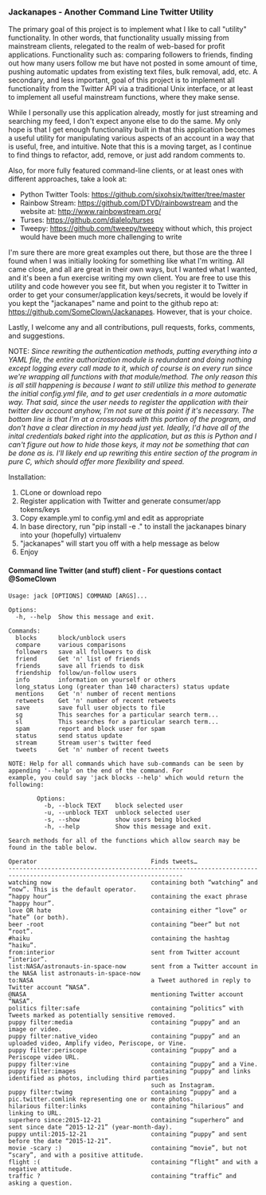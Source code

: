 ### Jackanapes - Another Command Line Twitter Utility # 
The primary goal of this project is to implement what I like to call "utility" functionality. In other
words, that functionality usually missing from mainstream clients, relegated to the realm of web-based for profit
applications. Functionality such as: comparing followers to friends, finding out how many users follow me but have 
not posted in some amount of time, pushing automatic updates from existing text files, bulk removal, add, etc. 
A secondary, and less important, goal of this project is to implement all functionality from the Twitter API via 
a traditional Unix interface, or at least to implement all useful mainstream functions, where they make sense.

While I personally use this application already, mostly for just streaming and searching my feed, I don't expect
anyone else to do the same. My only hope is that I get enough functionality built in that this application becomes
a useful utility for manipulating various aspects of an account in a way that is useful, free, and intuitive. Note
that this is a moving target, as I continue to find things to refactor, add, remove, or just add random comments
to.

Also, for more fully featured command-line clients, or at least ones with different approaches, take a look at:

* Python Twitter Tools: https://github.com/sixohsix/twitter/tree/master
* Rainbow Stream: https://github.com/DTVD/rainbowstream and the website at: http://www.rainbowstream.org/
* Turses: https://github.com/dialelo/turses
* Tweepy: https://github.com/tweepy/tweepy without which, this project would have been much more challenging to write

I'm sure there are more great examples out there, but those are the three I found when I was initially looking for
something like what I'm writing. All came close, and all are great in their own ways, but I wanted what I wanted, 
and it's been a fun exercise writing my own client. You are free to use this utility and code however you see fit,
but when you register it to Twitter in order to get your consumer/application keys/secrets, it would be lovely if
you kept the "jackanapes" name and point to the github repo at: https://github.com/SomeClown/Jackanapes. However, 
that is your choice.

Lastly, I welcome any and all contributions, pull requests, forks, comments, and suggestions.


NOTE: _Since rewriting the authentication methods, putting everything into a YAML file, the entire authorization module
is redundant and doing nothing except logging every call made to it, which of course is on every run since we're
wrapping all functions with that module/method. The only reason this is all still happening is because I want to
still utilize this method to generate the initial config.yml file, and to get user credentials in a more automatic
way. That said, since the user needs to register the application with their twitter dev account anyhow, I'm not
sure at this point if it's necessary. The bottom line is that I'm at a crossroads with this portion of the program,
and don't have a clear direction in my head just yet. Ideally, I'd have all of the inital credentials baked right
into the application, but as this is Python and I can't figure out how to hide those keys, it may not be something
that can be done as is. I'll likely end up rewriting this entire section of the program in pure C, which should
offer more flexibility and speed._


Installation:
1. CLone or download repo
2. Register application with Twitter and generate consumer/app tokens/keys
3. Copy example.yml to config.yml and edit as appropriate
4. In base directory, run "pip install -e ." to install the jackanapes binary into your (hopefully) virtualenv
5. "jackanapes" will start you off with a help message as below
6. Enjoy


#### Command line Twitter (and stuff) client - For questions contact @SomeClown


```
Usage: jack [OPTIONS] COMMAND [ARGS]...
 
Options:
  -h, --help  Show this message and exit.
 
Commands:
  blocks      block/unblock users
  compare     various comparisons
  followers   save all followers to disk
  friend      Get 'n' list of friends
  friends     save all friends to disk
  friendship  follow/un-follow users
  info        information on yourself or others
  long_status Long (greater than 140 characters) status update
  mentions    Get 'n' number of recent mentions
  retweets    Get 'n' number of recent retweets
  save        save full user objects to file
  sg          This searches for a particular search term...
  sl          This searches for a particular search term...
  spam        report and block user for spam
  status      send status update
  stream      Stream user's twitter feed
  tweets      Get 'n' number of recent tweets
 
NOTE: Help for all commands which have sub-commands can be seen by appending '--help' on the end of the command. For
example, you could say 'jack blocks --help' which would return the following:
        
        Options:
          -b, --block TEXT    block selected user
          -u, --unblock TEXT  unblock selected user
          -s, --show          show users being blocked
          -h, --help          Show this message and exit.

Search methods for all of the functions which allow search may be found in the table below.

Operator                                Finds tweets…
----------------------------------------------------------------------------------------------------------------------- 
watching now                            containing both “watching” and “now”. This is the default operator.
“happy hour”                            containing the exact phrase “happy hour”.
love OR hate                            containing either “love” or “hate” (or both).
beer -root                              containing “beer” but not “root”.
#haiku                                  containing the hashtag “haiku”.
from:interior                           sent from Twitter account “interior”.
list:NASA/astronauts-in-space-now       sent from a Twitter account in the NASA list astronauts-in-space-now
to:NASA                                 a Tweet authored in reply to Twitter account “NASA”.
@NASA                                   mentioning Twitter account “NASA”.
politics filter:safe                    containing “politics” with Tweets marked as potentially sensitive removed.
puppy filter:media                      containing “puppy” and an image or video.
puppy filter:native_video               containing “puppy” and an uploaded video, Amplify video, Periscope, or Vine.
puppy filter:periscope                  containing “puppy” and a Periscope video URL.
puppy filter:vine                       containing “puppy” and a Vine.
puppy filter:images                     containing “puppy” and links identified as photos, including third parties 
                                        such as Instagram.
puppy filter:twimg                      containing “puppy” and a pic.twitter.comlink representing one or more photos.
hilarious filter:links                  containing “hilarious” and linking to URL.
superhero since:2015-12-21              containing “superhero” and sent since date “2015-12-21” (year-month-day).
puppy until:2015-12-21                  containing “puppy” and sent before the date “2015-12-21”.
movie -scary :)                         containing “movie”, but not “scary”, and with a positive attitude.
flight :(                               containing “flight” and with a negative attitude.
traffic ?                               containing “traffic” and asking a question.
```